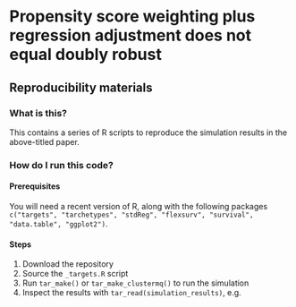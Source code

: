 # Propensity score weighting plus regression adjustment does not equal doubly robust
## Reproducibility materials

### What is this?

This contains a series of R scripts to reproduce the simulation results in the above-titled paper. 

### How do I run this code? 

#### Prerequisites
You will need a recent version of R, along with the following packages `c("targets", "tarchetypes", "stdReg", "flexsurv", "survival", "data.table", "ggplot2")`. 

#### Steps

1. Download the repository
2. Source the `_targets.R` script
3. Run `tar_make()` or `tar_make_clustermq()` to run the simulation
4. Inspect the results with `tar_read(simulation_results)`, e.g.

